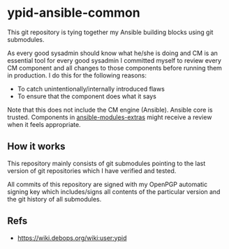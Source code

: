 # ypid-ansible-common

This git repository is tying together my Ansible building blocks using git submodules.

As every good sysadmin should know what he/she is doing and CM is an essential
tool for every good sysadmin I committed myself to review every CM component
and all changes to those components before running them in production. I do
this for the following reasons:

* To catch unintentionally/internally introduced flaws
* To ensure that the component does what it says

Note that this does not include the CM engine (Ansible).
Ansible core is trusted.
Components in
[ansible-modules-extras](https://github.com/ansible/ansible-modules-extras)
might receive a review when it feels appropriate.

## How it works

This repository mainly consists of git submodules pointing to the last version
of git repositories which I have verified and tested.

All commits of this repository are signed with my OpenPGP automatic signing key
which includes/signs all contents of the particular version and the git history
of all submodules.

## Refs

* https://wiki.debops.org/wiki:user:ypid
